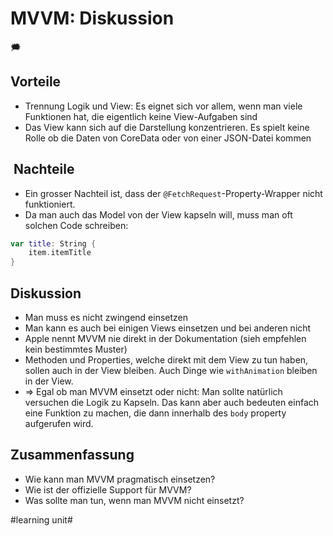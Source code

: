 # MVVM: Diskussion
🗯️


## Vorteile

- Trennung Logik und View: Es eignet sich vor allem, wenn man viele Funktionen hat, die eigentlich keine View-Aufgaben sind 
- Das View kann sich auf die Darstellung konzentrieren. Es spielt keine Rolle ob die Daten von CoreData oder von einer JSON-Datei kommen

##  Nachteile

- Ein grosser Nachteil ist, dass der `@FetchRequest`-Property-Wrapper nicht funktioniert. 
- Da man auch das Model von der View kapseln will, muss man oft solchen Code schreiben:

```swift
var title: String {
    item.itemTitle
}
```

## Diskussion
- Man muss es nicht zwingend einsetzen
- Man kann es auch bei einigen Views einsetzen und bei anderen nicht
- Apple nennt MVVM nie direkt in der Dokumentation (sieh empfehlen kein bestimmtes Muster)
- Methoden und Properties, welche direkt mit dem View zu tun haben, sollen auch in der View bleiben. Auch Dinge wie `withAnimation` bleiben in der View.
- =\> Egal ob man MVVM einsetzt oder nicht: Man sollte natürlich versuchen die Logik zu Kapseln. Das kann aber auch bedeuten einfach eine Funktion zu machen, die dann innerhalb des `body` property aufgerufen wird.


## Zusammenfassung
- Wie kann man MVVM pragmatisch einsetzen?
- Wie ist der offizielle Support für MVVM?
- Was sollte man tun, wenn man MVVM nicht einsetzt?

#learning unit#